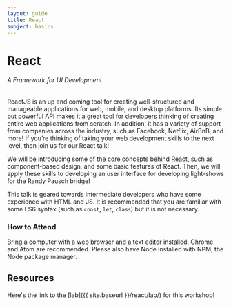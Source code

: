 ```yaml
---
layout: guide
title: React
subject: basics
---
```


# React

###### A Framework for UI Development

ReactJS is an up and coming tool for creating well-structured and manageable
applications for web, mobile, and desktop platforms. Its simple but powerful
API makes it a great tool for developers thinking of creating entire web
applications from scratch. In addition, it has a variety of support from
companies across the industry, such as Facebook, Netflix, AirBnB, and more! If
you’re thinking of taking your web development skills to the next level, then
join us for our React talk!

We will be introducing some of the core concepts behind React, such as
component-based design, and some basic features of React. Then, we will apply
these skills to developing an user interface for developing light-shows for the
Randy Pausch bridge!

This talk is geared towards intermediate developers who have some experience
with HTML and JS. It is recommended that you are familiar with some ES6 syntax
(such as `const`, `let`, `class`) but it is not necessary.

### How to Attend

Bring a computer with a web browser and a text editor installed. Chrome and
Atom are recommended. Please also have Node installed with NPM, the Node
package manager.

## Resources
Here's the link to the [lab]({{ site.baseurl }}/react/lab/) for this workshop!
